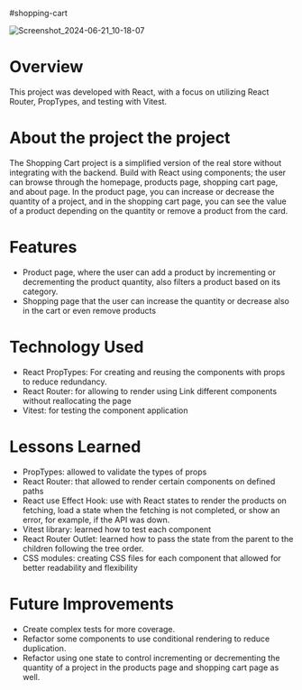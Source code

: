 #shopping-cart

![Screenshot_2024-06-21_10-18-07](https://github.com/Preslav977/readme-repository/assets/119291608/a655f96a-f960-468c-b67a-69d30650eadd)

# Overview

This project was developed with React, with a focus on utilizing React Router, PropTypes, and testing with Vitest.

# About the project the project

The Shopping Cart project is a simplified version of the real store without integrating with the backend.
Build with React using components; the user can browse through the homepage, products page, shopping cart page, and about page.
In the product page, you can increase or decrease the quantity of a project, and in the shopping cart page, you can see the value of a product depending on the quantity or remove a product from the card.

# Features

- Product page, where the user can add a product by incrementing or decrementing the product quantity, also filters a product based on its category.
- Shopping page that the user can increase the quantity or decrease also in the cart or even remove products

# Technology Used

- React PropTypes: For creating and reusing the components with props to reduce redundancy.
- React Router: for allowing to render using Link different components without reallocating the page
- Vitest: for testing the component application

# Lessons Learned

- PropTypes: allowed to validate the types of props
- React Router: that allowed to render certain components on defined paths
- React use Effect Hook: use with React states to render the products on fetching, load a state when the fetching is not completed, or show an error, for example, if the API was down.
- Vitest library: learned how to test each component
- React Router Outlet: learned how to pass the state from the parent to the children following the tree order.
- CSS modules: creating CSS files for each component that allowed for better readability and flexibility

# Future Improvements

- Create complex tests for more coverage.
- Refactor some components to use conditional rendering to reduce duplication.
- Refactor using one state to control incrementing or decrementing the quantity of a project in the products page and shopping cart page as well.
